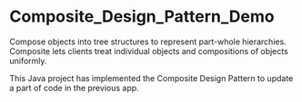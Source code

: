 # Composite_Design_Pattern_Demo

Compose objects into tree structures to represent part-whole hierarchies. Composite lets
clients treat individual objects and compositions of objects uniformly. 

This Java project has implemented the Composite Design Pattern to update a part of code in the previous app. 
